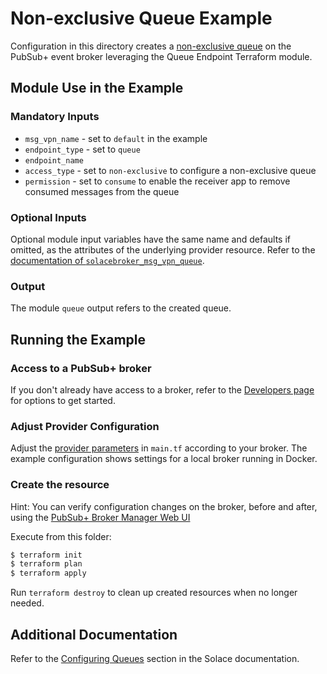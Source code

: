 # Non-exclusive Queue Example

Configuration in this directory creates a [non-exclusive queue](https://docs.solace.com/Get-Started/message-exchange-patterns.htm#Point-to) on the PubSub+ event broker leveraging the Queue Endpoint Terraform module.

## Module Use in the Example

### Mandatory Inputs

* `msg_vpn_name` - set to `default` in the example
* `endpoint_type` - set to `queue`
* `endpoint_name`
* `access_type` - set to `non-exclusive` to configure a non-exclusive queue
* `permission` - set to `consume` to enable the receiver app to remove consumed messages from the queue 

### Optional Inputs

Optional module input variables have the same name and defaults if omitted, as the attributes of the underlying provider resource. Refer to the [documentation of `solacebroker_msg_vpn_queue`](https://registry.terraform.io/providers/SolaceProducts/solacebroker/latest/docs/resources/msg_vpn_queue#optional).

### Output

The module `queue` output refers to the created queue.

## Running the Example

### Access to a PubSub+ broker

If you don't already have access to a broker, refer to the [Developers page](https://www.solace.dev/) for options to get started.

### Adjust Provider Configuration

Adjust the [provider parameters](https://registry.terraform.io/providers/SolaceProducts/solacebroker/latest/docs#schema) in `main.tf` according to your broker. The example configuration shows settings for a local broker running in Docker.

### Create the resource

Hint: You can verify configuration changes on the broker, before and after, using the [PubSub+ Broker Manager Web UI](https://docs.solace.com/Admin/Broker-Manager/PubSub-Manager-Overview.htm)

Execute from this folder:

```bash
$ terraform init
$ terraform plan
$ terraform apply
```

Run `terraform destroy` to clean up created resources when no longer needed.

## Additional Documentation

Refer to the [Configuring Queues](https://docs.solace.com/Messaging/Guaranteed-Msg/Configuring-Queues.htm#Configuring_Queues) section in the Solace documentation.

